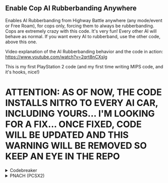 ## Enable Cop AI Rubberbanding Anywhere

Enables AI Rubberbanding from Highway Battle anywhere (any mode/event or Free Roam), for cops only, forcing them to always be rubberbanding. Cops are extremely crazy with this code. It's very fun!
Every other AI will behave as normal. If you want every AI to rubberband, use the other code, above this one.

Video explanation of the AI Rubberbanding behavior and the code in action: https://www.youtube.com/watch?v=2qrt8nCXslg

This is my first PlayStation 2 code (and my first time writing MIPS code, and it's hooks, nice!)

# ATTENTION: AS OF NOW, THE CODE INSTALLS NITRO TO EVERY AI CAR, INCLUDING YOURS... I'M LOOKING FOR A FIX... ONCE FIXED, CODE WILL BE UPDATED AND THIS WARNING WILL BE REMOVED SO KEEP AN EYE IN THE REPO

<details>
<summary>Codebreaker</summary>

```powerpc
2011D10C 0C0D555D
20355574 8C620054
20355578 8E43009C
2035557C 14600002
20355580 34020001
20355584 AE420130
20355588 03E00008
2011D24C 0C0D5563
2035558C 8E43009C
20355590 14600004
20355594 4615AD41
20355598 E6550138
2035559C 3C0142FA
203555A0 4481A000
203555A4 4602A834
203555A8 03E00008
20413D28 0C0D556B
203555AC 2409FFFF
203555B0 8E220094
203555B4 10400002
203555B8 34020001
203555BC AFA200E0
203555C0 03E00008
```
</details>

<details>
<summary>PNACH (PCSX2)</summary>

```powerpc
patch=0,EE,2011D10C,extended,0C0D555D
patch=0,EE,20355574,extended,8C620054
patch=0,EE,20355578,extended,8E43009C
patch=0,EE,2035557C,extended,14600002
patch=0,EE,20355580,extended,34020001
patch=0,EE,20355584,extended,AE420130
patch=0,EE,20355588,extended,03E00008
patch=0,EE,2011D24C,extended,0C0D5563
patch=0,EE,2035558C,extended,8E43009C
patch=0,EE,20355590,extended,14600004
patch=0,EE,20355594,extended,4615AD41
patch=0,EE,20355598,extended,E6550138
patch=0,EE,2035559C,extended,3C0142FA
patch=0,EE,203555A0,extended,4481A000
patch=0,EE,203555A4,extended,4602A834
patch=0,EE,203555A8,extended,03E00008
patch=0,EE,20413D28,extended,0C0D556B
patch=0,EE,203555AC,extended,2409FFFF
patch=0,EE,203555B0,extended,8E220094
patch=0,EE,203555B4,extended,10400002
patch=0,EE,203555B8,extended,34020001
patch=0,EE,203555BC,extended,AFA200E0
patch=0,EE,203555C0,extended,03E00008
```
</details>

